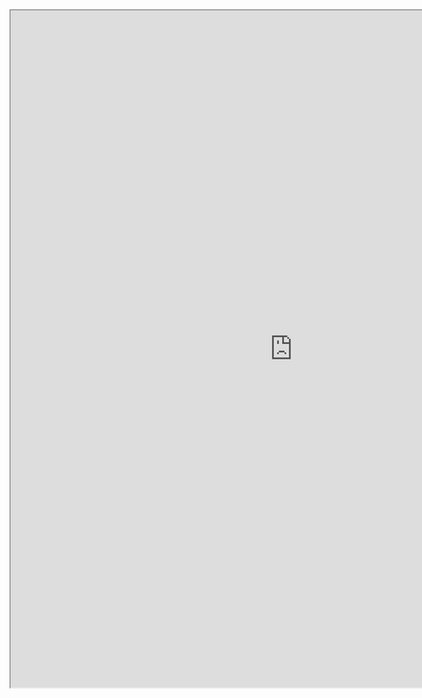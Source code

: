 
<html>
<body>
    <div style="height:1200px;width:1000px">
        <iframe src="https://Apps.busboss.com/test/studentpatrol" style="height:1200px;width:1000px">
            <p>Your browser does not support iframes.</p>
        </iframe>
    </div>

</body>
</html>
